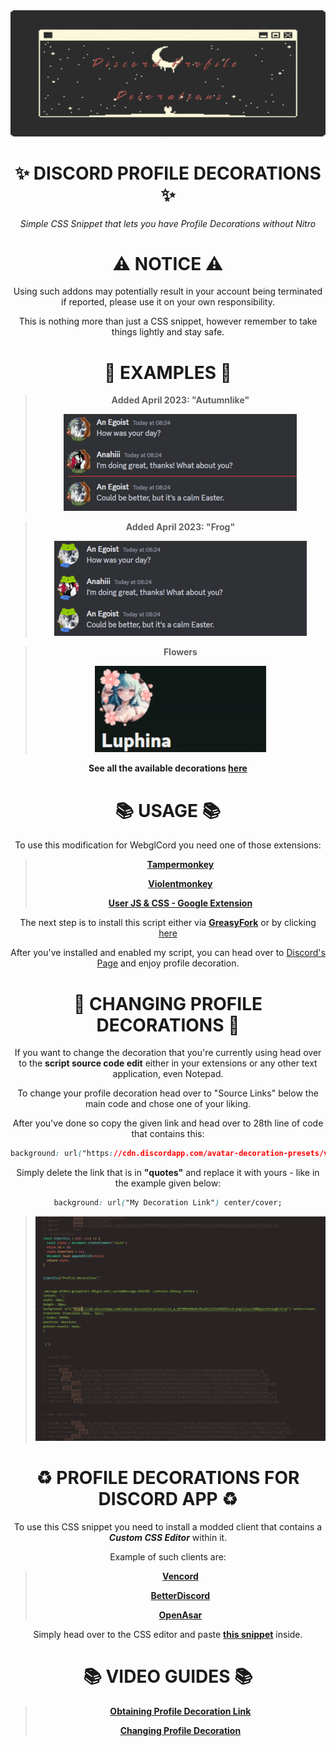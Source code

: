<div align="center">

<img src="Source%20Images/icon.jpg">

# ✨ DISCORD PROFILE DECORATIONS ✨



*Simple CSS Snippet that lets you have Profile Decorations without Nitro*



#  ⚠ NOTICE ⚠

Using such addons may potentially result in your account being terminated if reported, please use it on your own responsibility.

This is nothing more than just a CSS snippet, however remember to take things lightly and stay safe.


# 🔔 EXAMPLES 🔔

> **Added April 2023: "Autumnlike"**
> 
>  <img src="Source%20Images/example1.gif">

> **Added April 2023: "Frog"**
> 
>  <img src="Source%20Images/example2.gif">
  
> **Flowers**
>
> <img src="Source%20Images/example3.gif">

**See all the available decorations [here](https://github.com/LowOnGravity/DiscordProfileDecorations/tree/main/Source%20Images)**

# 📚 USAGE 📚


To use this modification for WebglCord you need one of those extensions:

> **[Tampermonkey](https://www.tampermonkey.net/)**
>
> **[Violentmonkey](https://violentmonkey.github.io/)**
>
> **[User JS & CSS - Google Extension](https://chrome.google.com/webstore/detail/user-javascript-and-css/nbhcbdghjpllgmfilhnhkllmkecfmpld)**


The next step is to install this script either via **[GreasyFork](https://greasyfork.org/en/scripts/457845-profile-decoration-script)** or by clicking [here](https://github.com/LowOnGravity/DiscordProfileDecorations/raw/main/Script/Profile%20Decoration%20Script.user.js)

After you've installed and enabled my script, you can head over to [Discord's Page](https://discord.com/channels/@me) and enjoy profile decoration.

# 👻 **CHANGING PROFILE DECORATIONS** 👻


If you want to change the decoration that you're currently using head over to the **script source code edit** either in your extensions
or any other text application, even Notepad.



To change your profile decoration head over to "Source Links" below the main code and chose one of your liking.

After you've done so copy the given link and head over to 28th line of code that contains this:

```css
background: url("https://cdn.discordapp.com/avatar-decoration-presets/v2_a_683904e98e8e7bca912125d360293cc6.png?size=160&passthrough=true") center/cover;
```

Simply delete the link that is in **"quotes"** and replace it with yours - like in the example given below:

```css
background: url("My Decoration Link") center/cover;
```

>  <img src="Source%20Images/vsc.png">

# ♻ PROFILE DECORATIONS FOR DISCORD APP ♻

To use this CSS snippet you need to install a modded client that contains a ***Custom CSS Editor*** within it.

Example of such clients are:

> **[Vencord](https://github.com/Vendicated/Vencord)**
> 
> **[BetterDiscord](https://betterdiscord.app/)**
>
> **[OpenAsar](https://openasar.dev/)**

Simply head over to the CSS editor and paste **[this snippet](https://github.com/LowOnGravity/DiscordProfileDecorations/blob/main/Script/snippet.css)** inside.

# 📚 VIDEO GUIDES 📚

> **[Obtaining Profile Decoration Link](https://youtu.be/EShWttIct4U)**
>
> **[Changing Profile Decoration]()**

</div>
